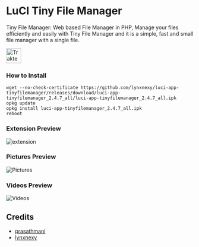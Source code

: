# LuCI Tiny File Manager
Tiny File Manager: Web based File Manager in PHP, Manage your files efficiently and easily with Tiny File Manager and it is a simple, fast and small file manager with a single file.

[<img src="https://cdn.trakteer.id/images/embed/trbtn-red-2.png" height="40" style="border:0px;height:40px;" alt="Trakteer Saya">](https://trakteer.id/lynxnexy/tip)

### How to Install

```
wget --no-check-certificate https://github.com/lynxnexy/luci-app-tinyfilemanager/releases/download/luci-app-tinyfilemanager_2.4.7_all/luci-app-tinyfilemanager_2.4.7_all.ipk
opkg update
opkg install luci-app-tinyfilemanager_2.4.7_all.ipk
reboot
```

### Extension Preview 
![extension](https://i.ibb.co/hCfZrLy/Screenshot-2022-06-10-20-29-12-717-com-android-chrome.jpg)

### Pictures Preview 

![Pictures](https://i.ibb.co/mSg5LYR/Screenshot-2022-06-10-20-29-34-887.jpg)

### Videos Preview

![Videos](https://i.ibb.co/ZmYgZqk/Screenshot-2022-06-10-20-30-12-079.jpg)

## Credits

- [prasathmani](https://tinyfilemanager.github.io)
- [lynxnexy](https://t.me/lynxnexy)
